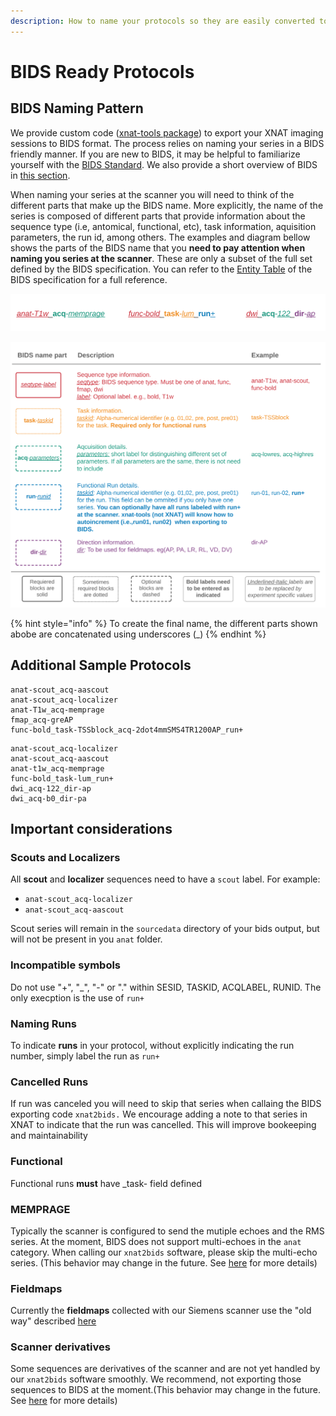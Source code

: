 ```yaml
---
description: How to name your protocols so they are easily converted to BIDS format
---
```


# BIDS Ready Protocols

## BIDS Naming Pattern

We provide custom code \([xnat-tools package](https://github.com/brown-bnc/xnat-tools)\) to export your XNAT imaging sessions to BIDS format. The process relies on naming your series in a BIDS friendly manner. If you are new to BIDS, it may be helpful to familiarize yourself with the [BIDS Standard](https://bids-specification.readthedocs.io/en/stable/). We also provide a short overview of BIDS in [this section](../bids/introduction-to-bids.md).

When naming your series at the scanner you will need to think of the different parts that make up the BIDS name. More explicitly, the name of the series is composed of different parts that provide information about the sequence type \(i.e, antomical, functional, etc\), task information, aquisition parameters, the run id, among others. The examples and diagram bellow shows the parts of the BIDS name that you **need to pay attention when naming you series at the scanner**. These are only a subset of the full set defined by the BIDS specification. You can refer to the [Entity Table](https://bids-specification.readthedocs.io/en/stable/99-appendices/04-entity-table.html) of the BIDS specification for a full reference.

![Color coded examples of BIDS compliant protocols](../.gitbook/assets/bids-naming-3-.svg)

![Table how to build series at the scanner for BIDS compliance](../.gitbook/assets/bids-naming-2-.svg)

{% hint style="info" %}
To create the final name, the different parts shown abobe are concatenated using underscores \(\_\)
{% endhint %}

## Additional Sample Protocols

```text
anat-scout_acq-aascout
anat-scout_acq-localizer
anat-T1w_acq-memprage
fmap_acq-greAP
func-bold_task-TSSblock_acq-2dot4mmSMS4TR1200AP_run+
```

```text
anat-scout_acq-localizer
anat-scout_acq-aascout
anat-t1w_acq-memprage
func-bold_task-lum_run+
dwi_acq-122_dir-ap
dwi_acq-b0_dir-pa
```

## Important considerations

### Scouts and Localizers

All **scout** and **localizer** sequences need to have a `scout` label. For example:

* `anat-scout_acq-localizer`
* `anat-scout_acq-aascout`

Scout series will remain in the `sourcedata` directory of your bids output, but will not be present in you `anat` folder. 

### Incompatible symbols

Do not use "+", "\_", "-" or "." within SESID, TASKID, ACQLABEL, RUNID. The only execption is the use of `run+`

### Naming Runs

To indicate **runs** in your protocol, without explicitly indicating the run number, simply label the run as `run+`

### Cancelled Runs

If run was canceled you will need to skip that series when callaing the BIDS exporting code `xnat2bids.` We encourage adding a note to that series in XNAT to indicate that the run was cancelled. This will improve bookeeping and maintainability

### Functional

Functional runs **must** have \_task- field defined

### MEMPRAGE

Typically the scanner is configured to send the mutiple echoes and the RMS series. At the moment, BIDS does not support multi-echoes in the `anat` category. When calling our `xnat2bids` software, please skip the multi-echo series. \(This behavior may change in the future. See [here](https://github.com/brown-bnc/xnat-tools/issues/59) for more details\)

### Fieldmaps

Currently the **fieldmaps** collected with our Siemens scanner use the "old way" described [here](https://osf.io/2hjhx/wiki/Brain%20Imaging%20Data%20Structure%20%28BIDS%29/#LCNI_fieldmapshttpslcniuoregonedukbarticleskb0003_29)

### Scanner derivatives

Some sequences are derivatives of the scanner and are not yet handled by our `xnat2bids` software smoothly. We recommend, not exporting those sequences to BIDS at the moment.\(This behavior may change in the future. See [here](https://github.com/brown-bnc/xnat-tools/issues/59) for more details\)

